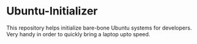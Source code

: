 Ubuntu-Initializer
==================

This repository helps initialize bare-bone Ubuntu systems for developers. Very handy in order to quickly bring a laptop upto speed.
